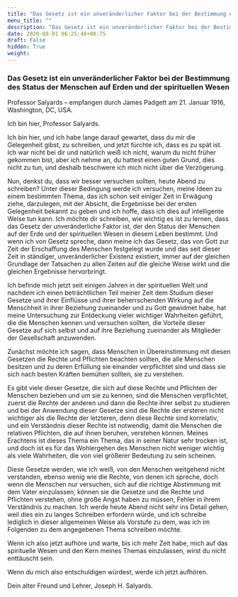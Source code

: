 ```yaml
---
title: "Das Gesetz ist ein unveränderlicher Faktor bei der Bestimmung des Status der Menschen auf Erden und der spirituellen Wesen"
menu_title: ""
description: "Das Gesetz ist ein unveränderlicher Faktor bei der Bestimmung des Status der Menschen auf Erden und der spirituellen Wesen"
date: 2020-08-01 06:25:48+00:75
draft: False
hidden: True
weight:
---
```

### Das Gesetz ist ein unveränderlicher Faktor bei der Bestimmung des Status der Menschen auf Erden und der spirituellen Wesen

Professor Salyards – empfangen durch James Padgett am 21. Januar 1916, Washington, DC, USA.

Ich bin hier, Professor Salyards.

Ich bin hier, und ich habe lange darauf gewartet, dass du mir die Gelegenheit gibst, zu schreiben, und jetzt fürchte ich, dass es zu spät ist. Ich war nicht bei dir und natürlich weiß ich nicht, warum du nicht früher gekommen bist, aber ich nehme an, du hattest einen guten Grund, dies nicht zu tun, und deshalb beschwere ich mich nicht über die Verzögerung.

Nun, denkst du, dass wir besser versuchen sollten, heute Abend zu schreiben? Unter dieser Bedingung werde ich versuchen, meine Ideen zu einem bestimmten Thema, das ich schon seit einiger Zeit in Erwägung ziehe, darzulegen, mit der Absicht, die Ergebnisse bei der ersten Gelegenheit bekannt zu geben und ich hoffe, dass ich dies auf intelligente Weise tun kann. Ich möchte dir schreiben, wie wichtig es ist zu lernen, dass das Gesetz der unveränderliche Faktor ist, der den Status der Menschen auf der Erde und der spirituellen Wesen in diesem Leben bestimmt. Und wenn ich von Gesetz spreche, dann meine ich das Gesetz, das von Gott zur Zeit der Erschaffung des Menschen festgelegt wurde und das seit dieser Zeit in ständiger, unveränderlicher Existenz existiert, immer auf der gleichen Grundlage der Tatsachen zu allen Zeiten auf die gleiche Weise wirkt und die gleichen Ergebnisse hervorbringt.

Ich befinde mich jetzt seit einigen Jahren in der spirituellen Welt und nachdem ich einen beträchtlichen Teil meiner Zeit dem Studium dieser Gesetze und ihrer Einflüsse und ihrer beherrschenden Wirkung auf die Menschheit in ihrer Beziehung zueinander und zu Gott gewidmet habe, hat meine Untersuchung zur Entdeckung vieler wichtiger Wahrheiten geführt, die die Menschen kennen und versuchen sollten, die Vorteile dieser Gesetze auf sich selbst und auf ihre Beziehung zueinander als Mitglieder der Gesellschaft anzuwenden.

Zunächst möchte ich sagen, dass Menschen in Übereinstimmung mit diesen Gesetzen die Rechte und Pflichten beachten sollten, die alle Menschen besitzen und zu deren Erfüllung sie einander verpflichtet sind und dass sie sich nach besten Kräften bemühen sollten, sie zu verstehen.

Es gibt viele dieser Gesetze, die sich auf diese Rechte und Pflichten der Menschen beziehen und um sie zu kennen, sind die Menschen verpflichtet, zuerst die Rechte der anderen und dann die Rechte ihrer selbst zu studieren und bei der Anwendung dieser Gesetze sind die Rechte der ersteren nicht wichtiger als die Rechte der letzteren, denn diese Rechte sind korrelativ, und ein Verständnis dieser Rechte ist notwendig, damit die Menschen die relativen Pflichten, die auf ihnen beruhen, verstehen können. Meines Erachtens ist dieses Thema ein Thema, das in seiner Natur sehr trocken ist, und doch ist es für das Wohlergehen des Menschen nicht weniger wichtig als viele Wahrheiten, die von viel größerer Bedeutung zu sein scheinen.

Diese Gesetze werden, wie ich weiß, von den Menschen weitgehend nicht verstanden, ebenso wenig wie die Rechte, von denen ich spreche, doch wenn die Menschen nur versuchen, sich auf die richtige Abstimmung mit dem Vater einzulassen, können sie die Gesetze und die Rechte und Pflichten verstehen, ohne große Angst haben zu müssen, Fehler in ihrem Verständnis zu machen. Ich werde heute Abend nicht sehr ins Detail gehen, weil dies ein zu langes Schreiben erfordern würde, und ich schreibe lediglich in dieser allgemeinen Weise als Vorstufe zu dem, was ich im Folgenden zu dem angegebenen Thema schreiben möchte.

Wenn ich also jetzt aufhöre und warte, bis ich mehr Zeit habe, mich auf das spirituelle Wesen und den Kern meines Themas einzulassen, wirst du nicht enttäuscht sein.

Wenn du mich also entschuldigen würdest, werde ich jetzt aufhören.

Dein alter Freund und Lehrer, Joseph H. Salyards.                         
